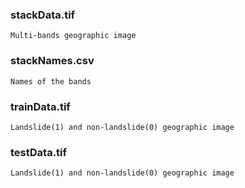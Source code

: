 ### stackData.tif

    Multi-bands geographic image
    
### stackNames.csv

    Names of the bands
    
### trainData.tif

    Landslide(1) and non-landslide(0) geographic image
    
### testData.tif


    Landslide(1) and non-landslide(0) geographic image
